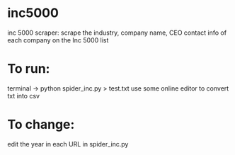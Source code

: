 # inc5000
inc 5000 scraper: scrape the industry, company name, CEO contact info of each company on the Inc 5000 list

# To run: 
terminal -> python spider_inc.py > test.txt 
use some online editor to convert txt into csv 

# To change:
edit the year in each URL in spider_inc.py 

